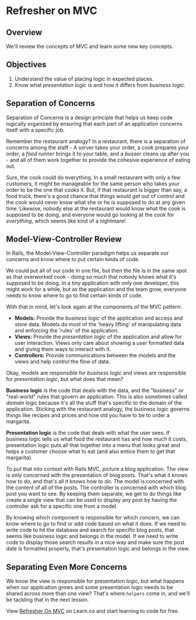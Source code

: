 # Refresher on MVC

## Overview

We'll review the concepts of MVC and learn some new key concepts.

## Objectives

1. Understand the value of placing logic in expected places.
2. Know what *presentation logic* is and how it differs from *business
   logic*.

## Separation of Concerns

Separation of Concerns is a design principle that helps us keep code logically organized by ensuring that each part of an application concerns itself with a specific job.

Remember the restaurant analogy? In a restaurant, there is a separation of concerns among the staff - A *server* takes your order, a *cook* prepares your order, a *food runner* brings it to your table, and a *busser* cleans up after you - and all of them work together to provide the cohesive experience of eating out.

Sure, the cook could do everything. In a small restaurant with only a few customers, it might be manageable for the same person who takes your order to be the one that cooks it. But, if that restaurant is bigger than say, a food truck, there's a good chance that things would get out of control and the cook would never know what she or he is supposed to do at any given time. Likewise, nobody else at the restaurant would know what the cook is supposed to be doing, and everyone would go looking at the cook for *everything*, which seems like kind of a nightmare!

## Model-View-Controller Review

In Rails, the Model-View-Controller paradigm helps us separate our concerns and know where to put certain kinds of code. 

We could put all of our code in one file, but then the file is in the same spot as that overworked cook - doing so much that nobody knows what it's supposed to be doing. In a tiny application with only one developer, this might work for a while, but as the application and the team grow, everyone needs to know where to go to find certain kinds of code.

With that in mind, let's look again at the components of the MVC pattern:

+ **Models:** Provide the *business logic* of the application and access and store data. Models do most of the 'heavy lifting' of manipulating data and enforcing the 'rules' of the application.
+ **Views:** Provide the *presentation logic* of the application and allow for user interaction. Views only care about showing a user formatted data and giving them ways to interact with it.
+ **Controllers:** Provide communications between the models and the views and help *control* the flow of data.

Okay, models are responsible for *business logic* and views are responsible for *presentation logic*, but what does that mean?

**Business logic** is the code that deals with the data, and the "business" or "real-world" rules that govern an application. This is also sometimes called *domain* logic because it's all the stuff that's specific to the domain of the application. Sticking with the restaurant analogy, the business logic governs things like recipes and prices and how old you have to be to order a margarita.

**Presentation logic** is the code that deals with what the user sees. If business logic tells us what food the restaurant has and how much it costs, presentation logic puts all that together into a menu that looks great and helps a customer choose what to eat (and also entice them to get that margarita).

To put that into context with Rails MVC, picture a blog application. The view is only concerned with the presentation of blog posts. That's what it knows how to do, and that's all it knows how to do. The model is concerned with the content of all of the posts. The controller is concerned with which blog post you want to see. By keeping them separate, we get to do things like create a single view that can be used to display any post by having the controller ask for a specific one from a model.

By knowing which component is responsible for which concern, we can know where to go to find or add code based on what it does. If we need to write code to hit the database and search for specific blog posts, that seems like business logic and belongs in the model. If we need to write code to display those search results in a nice way and make sure the post date is formatted properly, that's presentation logic and belongs in the view.

## Separating Even More Concerns

We know the view is responsible for presentation logic, but what happens when our application grows and some presentation logic needs to be shared across more than one view? That's where `helpers` come in, and we'll be tackling that in the next lesson.

<p data-visibility='hidden'>View <a href='https://learn.co/lessons/refresher-on-mvc'>Refresher On MVC</a> on Learn.co and start learning to code for free.</p>
